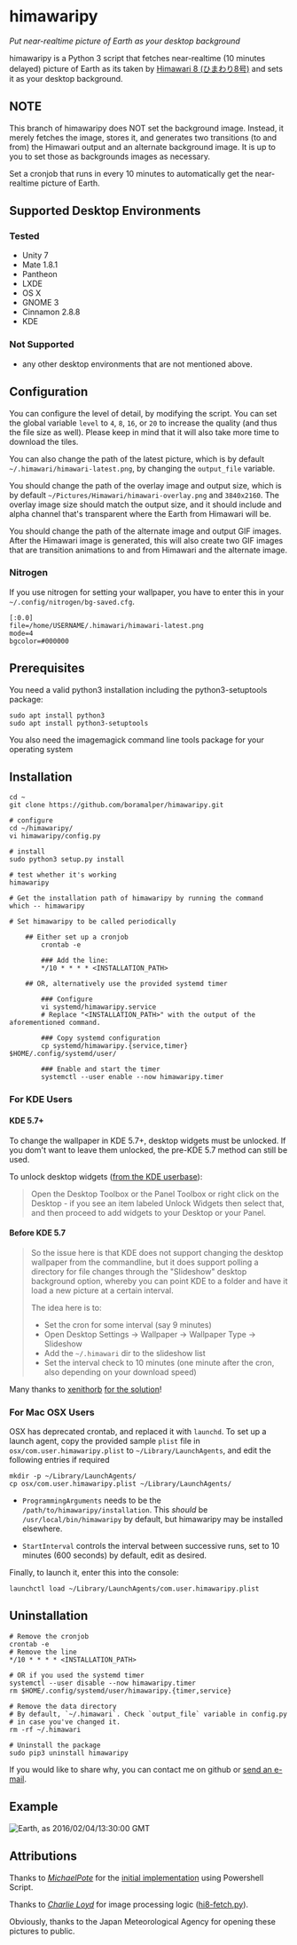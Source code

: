 # himawaripy
*Put near-realtime picture of Earth as your desktop background*

himawaripy is a Python 3 script that fetches near-realtime (10 minutes delayed)
picture of Earth as its taken by
[Himawari 8 (ひまわり8号)](https://en.wikipedia.org/wiki/Himawari_8) and sets it
as your desktop background.

## NOTE
This branch of himawaripy does NOT set the background image. Instead, it merely
fetches the image, stores it, and generates two transitions (to and from) the
Himawari output and an alternate background image. It is up to you to set those
as backgrounds images as necessary.

Set a cronjob that runs in every 10 minutes to automatically get the
near-realtime picture of Earth.

## Supported Desktop Environments
### Tested
* Unity 7
* Mate 1.8.1
* Pantheon
* LXDE
* OS X
* GNOME 3
* Cinnamon 2.8.8
* KDE

### Not Supported
* any other desktop environments that are not mentioned above.

## Configuration
You can configure the level of detail, by modifying the script. You can set the
global variable `level` to `4`, `8`, `16`, or `20` to increase the quality (and
thus the file size as well). Please keep in mind that it will also take more
time to download the tiles.

You can also change the path of the latest picture, which is by default
`~/.himawari/himawari-latest.png`, by changing the `output_file` variable.

You should change the path of the overlay image and output size, which is by
default `~/Pictures/Himawari/himawari-overlay.png` and `3840x2160`.
The overlay image size should match the output size, and it should include
and alpha channel that's transparent where the Earth from Himawari will be.

You should change the path of the alternate image and output GIF images.
After the Himawari image is generated, this will also create two GIF images
that are transition animations to and from Himawari and the alternate image.

### Nitrogen
If you use nitrogen for setting your wallpaper, you have to enter this in your
`~/.config/nitrogen/bg-saved.cfg`.

    [:0.0]
    file=/home/USERNAME/.himawari/himawari-latest.png
    mode=4
    bgcolor=#000000

## Prerequisites

You need a valid python3 installation including the python3-setuptools package:

    sudo apt install python3
    sudo apt install python3-setuptools 
    
You also need the imagemagick command line tools package for your operating system

## Installation

    cd ~
    git clone https://github.com/boramalper/himawaripy.git

    # configure
    cd ~/himawaripy/
    vi himawaripy/config.py

    # install
    sudo python3 setup.py install

    # test whether it's working
    himawaripy

    # Get the installation path of himawaripy by running the command
    which -- himawaripy

    # Set himawaripy to be called periodically

        ## Either set up a cronjob
            crontab -e

            ### Add the line:
            */10 * * * * <INSTALLATION_PATH>

        ## OR, alternatively use the provided systemd timer

            ### Configure
            vi systemd/himawaripy.service
            # Replace "<INSTALLATION_PATH>" with the output of the aforementioned command.

            ### Copy systemd configuration
            cp systemd/himawaripy.{service,timer} $HOME/.config/systemd/user/

            ### Enable and start the timer
            systemctl --user enable --now himawaripy.timer

### For KDE Users
#### KDE 5.7+
To change the wallpaper in KDE 5.7+, desktop widgets must be unlocked. If you dom't want to leave them unlocked, the pre-KDE 5.7 method can still be used.

To unlock desktop widgets ([from the KDE userbase](https://userbase.kde.org/Plasma#Widgets)):
> Open the Desktop Toolbox or the Panel Toolbox or right click on the Desktop - if you see an item labeled Unlock Widgets then select that, and then proceed to add widgets to your Desktop or your Panel. 

#### Before KDE 5.7
> So the issue here is that KDE does not support changing the desktop wallpaper
> from the commandline, but it does support polling a directory for file changes
> through the "Slideshow" desktop background option, whereby you can point KDE
> to a folder and have it load a new picture at a certain interval.
>
> The idea here is to:
>
> * Set the cron for some interval (say 9 minutes)
> * Open Desktop Settings -> Wallpaper -> Wallpaper Type -> Slideshow
> * Add the `~/.himawari` dir to the slideshow list
> * Set the interval check to 10 minutes (one minute after the cron, also
>   depending on your download speed)

Many thanks to [xenithorb](https://github.com/xenithorb) [for the solution](https://github.com/xenithorb/himawaripy/commit/01d7c681ae7ce47f639672733d0f734574662833)!


### For Mac OSX Users

OSX has deprecated crontab, and replaced it with `launchd`. To set up a launch agent, copy the provided sample `plist` file in `osx/com.user.himawaripy.plist` to `~/Library/LaunchAgents`, and edit the following entries if required

    mkdir -p ~/Library/LaunchAgents/
    cp osx/com.user.himawaripy.plist ~/Library/LaunchAgents/

* `ProgrammingArguments` needs to be the `/path/to/himawaripy/installation`. This *should* be `/usr/local/bin/himawaripy` by default, but himawaripy may be installed elsewhere.

* `StartInterval` controls the interval between successive runs, set to 10 minutes (600 seconds) by default, edit as desired.

Finally, to launch it, enter this into the console:

    launchctl load ~/Library/LaunchAgents/com.user.himawaripy.plist


## Uninstallation
    # Remove the cronjob
    crontab -e
    # Remove the line
    */10 * * * * <INSTALLATION_PATH>

    # OR if you used the systemd timer
    systemctl --user disable --now himawaripy.timer
    rm $HOME/.config/systemd/user/himawaripy.{timer,service}

    # Remove the data directory
    # By default, `~/.himawari`. Check `output_file` variable in config.py
    # in case you've changed it.
    rm -rf ~/.himawari

    # Uninstall the package
    sudo pip3 uninstall himawaripy

If you would like to share why, you can contact me on github or
[send an e-mail](mailto:bora@boramalper.org).

## Example
![Earth, as 2016/02/04/13:30:00 GMT](http://i.imgur.com/4XA6WaM.jpg)

## Attributions
Thanks to *[MichaelPote](https://github.com/MichaelPote)* for the [initial
implementation](https://gist.github.com/MichaelPote/92fa6e65eacf26219022) using
Powershell Script.

Thanks to *[Charlie Loyd](https://github.com/celoyd)* for image processing logic
([hi8-fetch.py](https://gist.github.com/celoyd/39c53f824daef7d363db)).

Obviously, thanks to the Japan Meteorological Agency for opening these pictures
to public.
